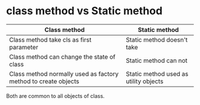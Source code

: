 # class method vs Static method

Class method | Static method | 
--- | --- | 
Class method take cls as first parameter | Static method doesn't take |
Class method can change the state of class| Static method can not |
Class method normally used as factory method to create objects| Static method used as utility objects|

Both are common to all objects of class.
  
